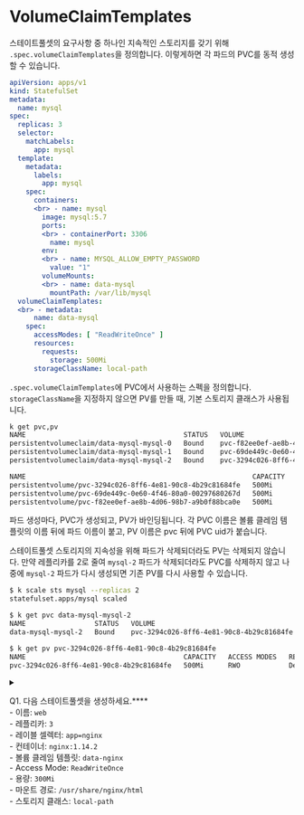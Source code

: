 # VolumeClaimTemplates

스테이트풀셋의 요구사항 중 하나인 지속적인 스토리지를 갖기 위해 `.spec.volumeClaimTemplates`을 정의합니다. 이렇게하면 각 파드의 PVC를 동적 생성할 수 있습니다.

```yaml
apiVersion: apps/v1
kind: StatefulSet
metadata:
  name: mysql
spec:
  replicas: 3
  selector:
    matchLabels:
      app: mysql
  template:
    metadata:
      labels:
        app: mysql
    spec:
      containers:
      <br> - name: mysql
        image: mysql:5.7
        ports:
        <br> - containerPort: 3306
          name: mysql
        env:
        <br> - name: MYSQL_ALLOW_EMPTY_PASSWORD
          value: "1"
        volumeMounts:
        <br> - name: data-mysql
          mountPath: /var/lib/mysql
  volumeClaimTemplates:
  <br> - metadata:
      name: data-mysql
    spec:
      accessModes: [ "ReadWriteOnce" ]
      resources:
        requests:
          storage: 500Mi
      storageClassName: local-path
```

`.spec.volumeClaimTemplates`에 PVC에서 사용하는 스펙을 정의합니다. `storageClassName`을 지정하지 않으면 PV를 만들 때, 기본 스토리지 클래스가 사용됩니다.

```sh
k get pvc,pv
NAME                                       STATUS   VOLUME                                     CAPACITY   ACCESS MODES   STORAGECLASS   AGE
persistentvolumeclaim/data-mysql-mysql-0   Bound    pvc-f82ee0ef-ae8b-4d06-98b7-a9b0f88bca0e   500Mi      RWO            local-path     55s
persistentvolumeclaim/data-mysql-mysql-1   Bound    pvc-69de449c-0e60-4f46-80a0-00297680267d   500Mi      RWO            local-path     49s
persistentvolumeclaim/data-mysql-mysql-2   Bound    pvc-3294c026-8ff6-4e81-90c8-4b29c81684fe   500Mi      RWO            local-path     43s

NAME                                                        CAPACITY   ACCESS MODES   RECLAIM POLICY   STATUS   CLAIM                        STORAGECLASS   REASON   AGE
persistentvolume/pvc-3294c026-8ff6-4e81-90c8-4b29c81684fe   500Mi      RWO            Delete           Bound    default/data-mysql-mysql-2   local-path              80s
persistentvolume/pvc-69de449c-0e60-4f46-80a0-00297680267d   500Mi      RWO            Delete           Bound    default/data-mysql-mysql-1   local-path              87s
persistentvolume/pvc-f82ee0ef-ae8b-4d06-98b7-a9b0f88bca0e   500Mi      RWO            Delete           Bound    default/data-mysql-mysql-0   local-path
```

파드 생성마다, PVC가 생성되고, PV가 바인딩됩니다. 각 PVC 이름은 볼륨 클레임 템플릿의 이름 뒤에 파드 이름이 붙고, PV 이름은 pvc 뒤에 PVC uid가 붙습니다.

스테이트풀셋 스토리지의 지속성을 위해 파드가 삭제되더라도 PV는 삭제되지 않습니다. 만약 레플리카를 2로 줄여 `mysql-2` 파드가 삭제되더라도 PVC를 삭제하지 않고 나중에 `mysql-2` 파드가 다시 생성되면 기존 PV를 다시 사용할 수 있습니다.

```sh
$ k scale sts mysql --replicas 2
statefulset.apps/mysql scaled

$ k get pvc data-mysql-mysql-2
NAME                 STATUS   VOLUME                                     CAPACITY   ACCESS MODES   STORAGECLASS   AGE
data-mysql-mysql-2   Bound    pvc-3294c026-8ff6-4e81-90c8-4b29c81684fe   500Mi      RWO            local-path     5m47s

$ k get pv pvc-3294c026-8ff6-4e81-90c8-4b29c81684fe
NAME                                       CAPACITY   ACCESS MODES   RECLAIM POLICY   STATUS   CLAIM                        STORAGECLASS   REASON   AGE
pvc-3294c026-8ff6-4e81-90c8-4b29c81684fe   500Mi      RWO            Delete           Bound    default/data-mysql-mysql-2   local-path              5m57s
```

<details>
<summary>

Q1. 다음 스테이트풀셋을 생성하세요.****
<br> - 이름: `web`
<br> - 레플리카: `3`
<br> - 레이블 셀렉터: `app=nginx`
<br> - 컨테이너: `nginx:1.14.2`
<br> - 볼륨 클레임 템플릿: `data-nginx`
<br> - Access Mode: `ReadWriteOnce`
<br> - 용량: `300Mi`
<br> - 마운트 경로: `/usr/share/nginx/html`
<br> - 스토리지 클래스: `local-path`
</summary>

```yaml
apiVersion: apps/v1
kind: StatefulSet
metadata:
  name: web
spec:
  replicas: 3
  selector:
    matchLabels:
      app: nginx
  template:
    metadata:
      labels:
        app: nginx
    spec:
      containers:
      - name: nginx
        image: nginx:1.14.2
        volumeMounts:
        - name: data-nginx
          mountPath: /usr/share/nginx/html
  volumeClaimTemplates:
  <br> - metadata:
      name: data-nginx
    spec:
      accessModes: [ "ReadWriteOnce" ]
      resources:
        requests:
          storage: 300Mi
      storageClassName: local-path
```

</details>

